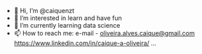 - 👋 Hi, I’m @caiquenzt
- 👀 I’m interested in learn and have fun
- 🌱 I’m currently learning data science 
- 📫 How to reach me:
       e-mail - oliveira.alves.caique@gmail.com
       https://www.linkedin.com/in/caique-a-oliveira/
...
<!---
caiquenzt/caiquenzt is a ✨ special ✨ repository because its `README.md` (this file) appears on your GitHub profile.
You can click the Preview link to take a look at your changes.
--->

